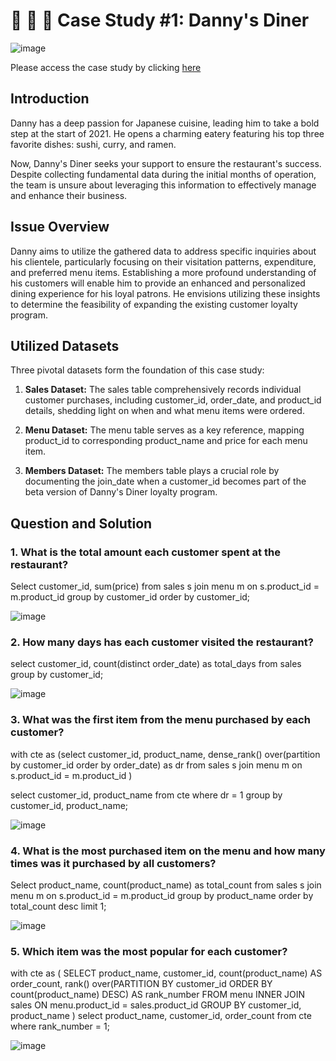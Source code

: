# 🍜 🍛 🍣 Case Study #1: Danny's Diner

![image](https://github.com/alankritm95/8weeksqlchallenge/assets/129503746/2bdc7367-1f13-447d-9183-59e055475c83)

Please access the case study by clicking [here](https://8weeksqlchallenge.com/case-study-1/)

## Introduction

Danny has a deep passion for Japanese cuisine, leading him to take a bold step at the start of 2021. He opens a charming eatery featuring his top three favorite dishes: sushi, curry, and ramen.

Now, Danny's Diner seeks your support to ensure the restaurant's success. Despite collecting fundamental data during the initial months of operation, the team is unsure about leveraging this information to effectively manage and enhance their business.

## Issue Overview

Danny aims to utilize the gathered data to address specific inquiries about his clientele, particularly focusing on their visitation patterns, expenditure, and preferred menu items. Establishing a more profound understanding of his customers will enable him to provide an enhanced and personalized dining experience for his loyal patrons. He envisions utilizing these insights to determine the feasibility of expanding the existing customer loyalty program.

## Utilized Datasets

Three pivotal datasets form the foundation of this case study:

1. **Sales Dataset:**
   The sales table comprehensively records individual customer purchases, including customer_id, order_date, and product_id details, shedding light on when and what menu items were ordered.

2. **Menu Dataset:**
   The menu table serves as a key reference, mapping product_id to corresponding product_name and price for each menu item.

3. **Members Dataset:**
   The members table plays a crucial role by documenting the join_date when a customer_id becomes part of the beta version of Danny's Diner loyalty program.

## Question and Solution

### 1. What is the total amount each customer spent at the restaurant?
   
Select customer_id, sum(price) from sales s join menu m on 
s.product_id = m.product_id group by customer_id
order by customer_id;

![image](https://github.com/alankritm95/8weeksqlchallenge/assets/129503746/f388d606-b1dc-498c-b265-6f3121cbaaaa)

### 2. How many days has each customer visited the restaurant?

select customer_id, count(distinct order_date) as total_days from sales group by customer_id;

![image](https://github.com/alankritm95/8weeksqlchallenge/assets/129503746/92707033-eef8-42b7-a29f-4fd77ca264b8)

### 3. What was the first item from the menu purchased by each customer?

with cte as 
(select customer_id, product_name, dense_rank() over(partition by customer_id order by order_date) as dr from sales s join menu m 
on s.product_id = m.product_id )

select customer_id, product_name from cte where dr = 1 group by customer_id, product_name;

![image](https://github.com/alankritm95/8weeksqlchallenge/assets/129503746/34aa1f8e-294b-4173-8707-d9e24b7e4a05)

### 4. What is the most purchased item on the menu and how many times was it purchased by all customers?

Select product_name, count(product_name) as total_count from sales s join menu m on
s.product_id = m.product_id group by product_name order by total_count desc limit 1;

![image](https://github.com/alankritm95/8weeksqlchallenge/assets/129503746/161d53e8-f5ed-40a1-a757-e10232f65f71)

### 5. Which item was the most popular for each customer?

with cte as (
  SELECT product_name,
          customer_id,
          count(product_name) AS order_count,
          rank() over(PARTITION BY customer_id
                      ORDER BY count(product_name) DESC) AS rank_number
   FROM menu
   INNER JOIN sales ON menu.product_id = sales.product_id
   GROUP BY customer_id,
            product_name
            )
  select product_name,
          customer_id, order_count from cte where rank_number = 1;     

![image](https://github.com/alankritm95/8weeksqlchallenge/assets/129503746/32f58547-cab3-452d-b019-6b8d214db6ec)












